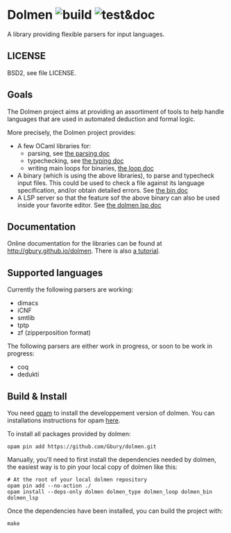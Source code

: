 # Dolmen ![build](https://github.com/Gbury/dolmen/workflows/build/badge.svg) ![test&doc](https://github.com/Gbury/dolmen/workflows/test/badge.svg)

A library providing flexible parsers for input languages.

## LICENSE

BSD2, see file LICENSE.

## Goals

The Dolmen project aims at providing an assortiment of tools to help
handle languages that are used in automated deduction and formal logic.

More precisely, the Dolmen project provides:
- A few OCaml libraries for:
  - parsing, see [the parsing doc](https://github.com/Gbury/dolmen/tree/master/doc/parsing.md)
  - typechecking, see [the typing doc](https://github.com/Gbury/dolmen/tree/master/doc/type.md)
  - writing main loops for binaries, [the loop doc](https://github.com/Gbury/dolmen/tree/master/doc/loop.md)
- A binary (which is using the above libraries), to parse and typecheck input files.
  This could be used to check a file against its language specification, and/or
  obtain detailed errors. See [the bin doc](https://github.com/Gbury/dolmen/tree/master/doc/bin.md)
- A LSP server so that the feature sof the above binary can also be used inside
  your favorite editor.
  See [the dolmen lsp doc](https://github.com/Gbury/dolmen/tree/master/doc/lsp.md)


## Documentation

Online documentation for the libraries can be found at <http://gbury.github.io/dolmen>.
There is also [a tutorial](https://github.com/Gbury/dolmen/tree/master/doc/tuto.md).

## Supported languages

Currently the following parsers are working:

- dimacs
- iCNF
- smtlib
- tptp
- zf (zipperposition format)

The following parsers are either work in progress, or soon to be
work in progress:

- coq
- dedukti

## Build & Install

You need [opam](https://opam.ocaml.org/) to install the developpement version of dolmen.
You can installations instructions for opam [here](https://opam.ocaml.org/doc/Install.html).

To install all packages provided by dolmen:

    opam pin add https://github.com/Gbury/dolmen.git

Manually, you'll need to first install the dependencies needed by dolmen, the easiest way
is to pin your local copy of dolmen like this:

    # At the root of your local dolmen repository
    opam pin add --no-action ./
    opam install --deps-only dolmen dolmen_type dolmen_loop dolmen_bin dolmen_lsp

Once the dependencies have been installed, you can build the project with:

    make

